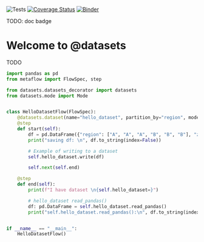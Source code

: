 ![Tests](https://github.com/zillow/datasets/actions/workflows/test.yml/badge.svg)
[![Coverage Status](https://coveralls.io/repos/github/zillow/datasets/badge.svg)](https://coveralls.io/github/zillow/datasets)
[![Binder](https://mybinder.org/badge_logo.svg)](https://mybinder.org/v2/gh/zillow/datasets/tz/bind_fix?urlpath=lab/tree/datasets/tutorials)

TODO: doc badge


Welcome to @datasets
==================================================

TODO

```python
import pandas as pd
from metaflow import FlowSpec, step

from datasets.datasets_decorator import datasets
from datasets.mode import Mode


class HelloDatasetFlow(FlowSpec):
    @datasets.dataset(name="hello_dataset", partition_by="region", mode=Mode.WRITE)
    @step
    def start(self):
        df = pd.DataFrame({"region": ["A", "A", "A", "B", "B", "B"], "zpid": [1, 2, 3, 4, 5, 6]})
        print("saving df: \n", df.to_string(index=False))

        # Example of writing to a dataset
        self.hello_dataset.write(df)

        self.next(self.end)

    @step
    def end(self):
        print(f"I have dataset \n{self.hello_dataset=}")

        # hello_dataset read_pandas()
        df: pd.DataFrame = self.hello_dataset.read_pandas()
        print("self.hello_dataset.read_pandas():\n", df.to_string(index=False))


if __name__ == "__main__":
    HelloDatasetFlow()
```
